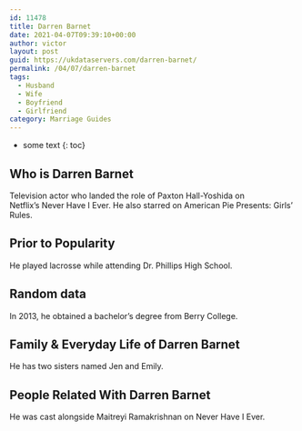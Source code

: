 ```yaml
---
id: 11478
title: Darren Barnet
date: 2021-04-07T09:39:10+00:00
author: victor
layout: post
guid: https://ukdataservers.com/darren-barnet/
permalink: /04/07/darren-barnet
tags:
  - Husband
  - Wife
  - Boyfriend
  - Girlfriend
category: Marriage Guides
---
```


* some text
{: toc}


## Who is Darren Barnet



Television actor who landed the role of Paxton Hall-Yoshida on Netflix&#8217;s Never Have I Ever. He also starred on American Pie Presents: Girls&#8217; Rules.

                
                
                
## Prior to Popularity



He played lacrosse while attending Dr. Phillips High School.

                
                
                
## Random data



In 2013, he obtained a bachelor&#8217;s degree from Berry College. 

                
                
                
## Family & Everyday Life of Darren Barnet



He has two sisters named Jen and Emily.

                
                
                
## People Related With Darren Barnet



He was cast alongside Maitreyi Ramakrishnan on Never Have I Ever.

                
              
            
          
          
          